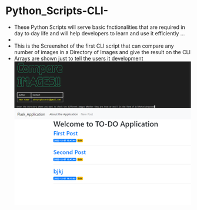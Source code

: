 # Python_Scripts-CLI-
- These Python Scripts will serve basic fnctionalities that are required in day to day life and will help developers to learn and use it efficiently ...
-
- This is the Screenshot of the first CLI script that can compare any number of images in a Directory of Images and give the result on the CLI
- Arrays are shown just to tell the users it development
![alt text](https://github.com/amandeep7i/Python_Scripts-CLI-/blob/master/Compare_images/Screenshot2.png)
![alt text](https://github.com/amandeep7i/Python_Scripts-CLI-/blob/master/flask_app/Screenshots/s1.png)